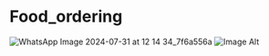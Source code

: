 # Food_ordering

![WhatsApp Image 2024-07-31 at 12 14 34_7f6a556a](https://github.com/user-attachments/assets/06f6422f-2fa0-4b6f-a6b1-ff1fce770392)
![Image Alt]()
